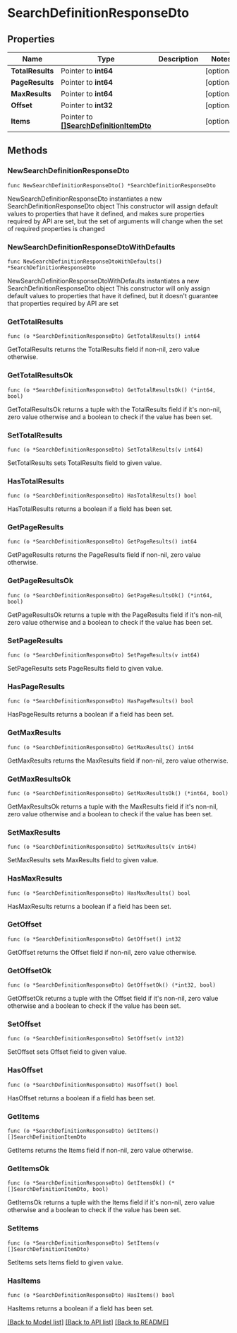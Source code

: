# SearchDefinitionResponseDto

## Properties

Name | Type | Description | Notes
------------ | ------------- | ------------- | -------------
**TotalResults** | Pointer to **int64** |  | [optional] 
**PageResults** | Pointer to **int64** |  | [optional] 
**MaxResults** | Pointer to **int64** |  | [optional] 
**Offset** | Pointer to **int32** |  | [optional] 
**Items** | Pointer to [**[]SearchDefinitionItemDto**](SearchDefinitionItemDto.md) |  | [optional] 

## Methods

### NewSearchDefinitionResponseDto

`func NewSearchDefinitionResponseDto() *SearchDefinitionResponseDto`

NewSearchDefinitionResponseDto instantiates a new SearchDefinitionResponseDto object
This constructor will assign default values to properties that have it defined,
and makes sure properties required by API are set, but the set of arguments
will change when the set of required properties is changed

### NewSearchDefinitionResponseDtoWithDefaults

`func NewSearchDefinitionResponseDtoWithDefaults() *SearchDefinitionResponseDto`

NewSearchDefinitionResponseDtoWithDefaults instantiates a new SearchDefinitionResponseDto object
This constructor will only assign default values to properties that have it defined,
but it doesn't guarantee that properties required by API are set

### GetTotalResults

`func (o *SearchDefinitionResponseDto) GetTotalResults() int64`

GetTotalResults returns the TotalResults field if non-nil, zero value otherwise.

### GetTotalResultsOk

`func (o *SearchDefinitionResponseDto) GetTotalResultsOk() (*int64, bool)`

GetTotalResultsOk returns a tuple with the TotalResults field if it's non-nil, zero value otherwise
and a boolean to check if the value has been set.

### SetTotalResults

`func (o *SearchDefinitionResponseDto) SetTotalResults(v int64)`

SetTotalResults sets TotalResults field to given value.

### HasTotalResults

`func (o *SearchDefinitionResponseDto) HasTotalResults() bool`

HasTotalResults returns a boolean if a field has been set.

### GetPageResults

`func (o *SearchDefinitionResponseDto) GetPageResults() int64`

GetPageResults returns the PageResults field if non-nil, zero value otherwise.

### GetPageResultsOk

`func (o *SearchDefinitionResponseDto) GetPageResultsOk() (*int64, bool)`

GetPageResultsOk returns a tuple with the PageResults field if it's non-nil, zero value otherwise
and a boolean to check if the value has been set.

### SetPageResults

`func (o *SearchDefinitionResponseDto) SetPageResults(v int64)`

SetPageResults sets PageResults field to given value.

### HasPageResults

`func (o *SearchDefinitionResponseDto) HasPageResults() bool`

HasPageResults returns a boolean if a field has been set.

### GetMaxResults

`func (o *SearchDefinitionResponseDto) GetMaxResults() int64`

GetMaxResults returns the MaxResults field if non-nil, zero value otherwise.

### GetMaxResultsOk

`func (o *SearchDefinitionResponseDto) GetMaxResultsOk() (*int64, bool)`

GetMaxResultsOk returns a tuple with the MaxResults field if it's non-nil, zero value otherwise
and a boolean to check if the value has been set.

### SetMaxResults

`func (o *SearchDefinitionResponseDto) SetMaxResults(v int64)`

SetMaxResults sets MaxResults field to given value.

### HasMaxResults

`func (o *SearchDefinitionResponseDto) HasMaxResults() bool`

HasMaxResults returns a boolean if a field has been set.

### GetOffset

`func (o *SearchDefinitionResponseDto) GetOffset() int32`

GetOffset returns the Offset field if non-nil, zero value otherwise.

### GetOffsetOk

`func (o *SearchDefinitionResponseDto) GetOffsetOk() (*int32, bool)`

GetOffsetOk returns a tuple with the Offset field if it's non-nil, zero value otherwise
and a boolean to check if the value has been set.

### SetOffset

`func (o *SearchDefinitionResponseDto) SetOffset(v int32)`

SetOffset sets Offset field to given value.

### HasOffset

`func (o *SearchDefinitionResponseDto) HasOffset() bool`

HasOffset returns a boolean if a field has been set.

### GetItems

`func (o *SearchDefinitionResponseDto) GetItems() []SearchDefinitionItemDto`

GetItems returns the Items field if non-nil, zero value otherwise.

### GetItemsOk

`func (o *SearchDefinitionResponseDto) GetItemsOk() (*[]SearchDefinitionItemDto, bool)`

GetItemsOk returns a tuple with the Items field if it's non-nil, zero value otherwise
and a boolean to check if the value has been set.

### SetItems

`func (o *SearchDefinitionResponseDto) SetItems(v []SearchDefinitionItemDto)`

SetItems sets Items field to given value.

### HasItems

`func (o *SearchDefinitionResponseDto) HasItems() bool`

HasItems returns a boolean if a field has been set.


[[Back to Model list]](../README.md#documentation-for-models) [[Back to API list]](../README.md#documentation-for-api-endpoints) [[Back to README]](../README.md)


